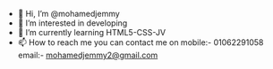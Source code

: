 - 👋 Hi, I’m @mohamedjemmy
- 👀 I’m interested in developing
- 🌱 I’m currently learning HTML5-CSS-JV
- 📫 How to reach me you can contact me on
        mobile:- 01062291058
        email:- mohamedjemmy2@gmail.com

<!---
mohamedjemmy/mohamedjemmy is a ✨ special ✨ repository because its `README.md` (this file) appears on your GitHub profile.
You can click the Preview link to take a look at your changes.
--->
